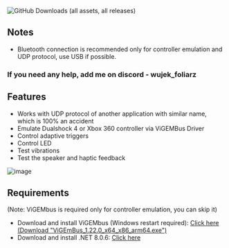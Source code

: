![GitHub Downloads (all assets, all releases)](https://img.shields.io/github/downloads/WujekFoliarz/DualSenseY/total)

## Notes
- Bluetooth connection is recommended only for controller emulation and UDP protocol, use USB if possible.

### If you need any help, add me on discord - wujek_foliarz

## Features

- Works with UDP protocol of another application with similar name, which is 100% an accident
- Emulate Dualshock 4 or Xbox 360 controller via ViGEMBus Driver
- Control adaptive triggers
- Control LED
- Test vibrations
- Test the speaker and haptic feedback

![image](https://github.com/WujekFoliarz/DualSenseY/assets/72314465/cf903a9c-8f2b-439f-8fd7-43dc501a0894)


## Requirements
(Note: ViGEMbus is required only for controller emulation, you can skip it)
- Download and install ViGEMbus (Windows restart required): [Click here (Download "ViGEmBus_1.22.0_x64_x86_arm64.exe")](https://github.com/nefarius/ViGEmBus/releases/tag/v1.22.0)
- Download and install .NET 8.0.6: [Click here](https://aka.ms/dotnet-core-applaunch?framework=Microsoft.WindowsDesktop.App&framework_version=8.0.0&arch=x64&rid=win-x64&os=win10)
